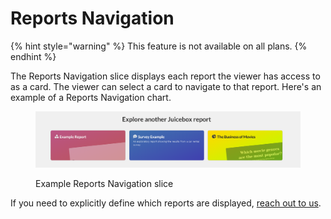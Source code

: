 # Reports Navigation

{% hint style="warning" %}
This feature is not available on all plans.
{% endhint %}

The Reports Navigation slice displays each report the viewer has access to as a card. The viewer can select a card to navigate to that report. Here's an example of a Reports Navigation chart.

<figure><img src="../../../../.gitbook/assets/image (578).png" alt=""><figcaption><p>Example Reports Navigation slice</p></figcaption></figure>

If you need to explicitly define which reports are displayed, [reach out to us](../../../../getting-started/reach-out-to-us.md).&#x20;
